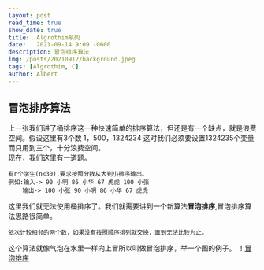 ```yaml
---
layout: post
read_time: true
show_date: true
title:  Algrothim系列
date:   2021-09-14 9:09 -0600
description: 冒泡排序算法
img: /posts/20210912/background.jpeg
tags: [Algrothim, C]
author: Albert
---
```

## 冒泡排序算法
上一张我们讲了桶排序这一种快速简单的排序算法，但还是有一个缺点，就是浪费空间。假设这里有3个数 1，500，1324234 这时我们必须要设置1324235个变量而只用到三个，十分浪费空间。  
现在，我们这里有一道题。  
```
有n个学生(n<30),要求按照分数从大到小排序输出。
例如:输入-> 90 小明 86 小华 67 虎虎 100 小张
    输出-> 100 小张 90 小明 86 小华 67 虎虎
```
这里我们就无法使用桶排序了。我们就需要讲到一个新算法**冒泡排序**,冒泡排序算法思路很简单。
```
依次计较相邻的两个数，如果没有按照顺序排列就交换，直到无法比较为止。
```
这个算法就像气泡在水里一样向上冒所以叫做冒泡排序，举一个图的例子。
！[冒泡排序](https://gimg2.baidu.com/image_search/src=http%3A%2F%2Fuphotos.eepw.com.cn%2F1531637702%2Fpics%2F1535899005918311.gif&refer=http%3A%2F%2Fuphotos.eepw.com.cn&app=2002&size=f9999,10000&q=a80&n=0&g=0n&fmt=jpeg?sec=1634174336&t=f8407be867d2db13d2023a343d3fa805)